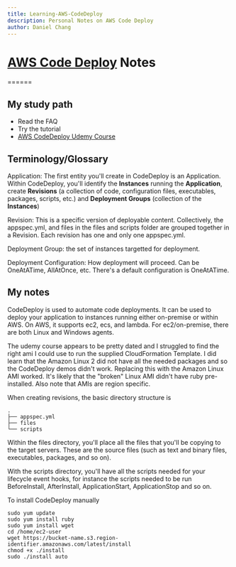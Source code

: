 ```yaml
---
title: Learning-AWS-CodeDeploy
description: Personal Notes on AWS Code Deploy
author: Daniel Chang
---
```

# [AWS Code Deploy](https://docs.aws.amazon.com/codedeploy/index.html) Notes

======

## My study path

* Read the FAQ
* Try the tutorial
* [AWS CodeDeploy Udemy Course](https://www.udemy.com/aws-codedeploy/)

## Terminology/Glossary

Application: The first entity you'll create in CodeDeploy is an Application.  Within CodeDeploy, you'll identify the **Instances** running the **Application**, create **Revisions** (a collection of code, configuration files, executables, packages, scripts, etc.) and **Deployment Groups** (collection of the **Instances**)

Revision: This is a specific version of deployable content.  Collectively, the appspec.yml, and files in the files and scripts folder are grouped together in a Revision.  Each revision has one and only one appspec.yml.  

Deployment Group: the set of instances targetted for deployment.

Deployment Configuration: How deployment will proceed.  Can be OneAtATime, AllAtOnce, etc.  There's a default configuration is OneAtATime.

## My notes

CodeDeploy is used to automate code deployments.  It can be used to deploy your application to instances running either on-premise or within AWS.  On AWS, it supports ec2, ecs, and lambda.  For ec2/on-premise, there are both Linux and Windows agents.

The udemy course appears to be pretty dated and I struggled to find the right ami I could use to run the supplied CloudFormation Template.  I did learn that the Amazon Linux 2 did not have all the needed packages and so the CodeDeploy demos didn't work.  Replacing this with the Amazon Linux AMI worked.  It's likely that the "broken" Linux AMI didn't have ruby pre-installed.  Also note that AMIs are region specific.

When creating revisions, the basic directory structure is
```
.
├── appspec.yml
├── files
└── scripts
```

Within the files directory, you'll place all the files that you'll be copying to the target servers.  These are the source files (such as text and binary files, executables, packages, and so on).  

With the scripts directory, you'll have all the scripts needed for your lifecycle event hooks, for instance the scripts needed to be run BeforeInstall, AfterInstall, ApplicationStart, ApplicationStop and so on.  

To install CodeDeploy manually
```
sudo yum update
sudo yum install ruby
sudo yum install wget
cd /home/ec2-user
wget https://bucket-name.s3.region-identifier.amazonaws.com/latest/install
chmod +x ./install
sudo ./install auto
```
